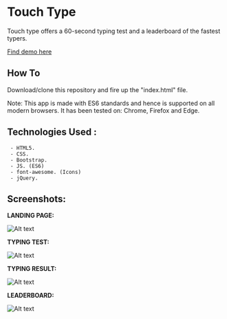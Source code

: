  
# Touch Type #


 Touch type offers a 60-second typing test and a leaderboard of the fastest typers.

[Find demo here](http://touchtype.bitballoon.com)

## How To ##
Download/clone this repository and fire up the "index.html" file.

Note: This app is made with ES6 standards and hence is supported on all modern browsers. It has been tested on: Chrome, Firefox and Edge.

## Technologies Used : ##
     - HTML5.
     - CSS.
     - Bootstrap.
     - JS. (ES6)
     - font-awesome. (Icons)
     - jQuery.
## Screenshots: ##

**LANDING PAGE:**

![Alt text](https://github.com/divyankkarolia97/touch_type/blob/master/SCREENSHOTS/LandingPage.PNG "Landing Page")

**TYPING TEST:**

![Alt text](https://github.com/divyankkarolia97/touch_type/blob/master/SCREENSHOTS/TypingTest.PNG "Typing Test")

**TYPING RESULT:**

![Alt text](https://github.com/divyankkarolia97/touch_type/blob/master/SCREENSHOTS/TypingResult.PNG "Typing Result")

**LEADERBOARD:**

![Alt text](https://github.com/divyankkarolia97/touch_type/blob/master/SCREENSHOTS/Leaderboard.PNG "LeaderBoard")
